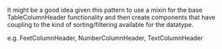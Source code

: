 It might be a good idea given this pattern to use a mixin for the base TableColumnHeader
functionality and then create components that have coupling to the kind of sorting/filtering
available for the datatype.

e.g. FeetColumnHeader, NumberColumnHeader, TextColumnHeader
